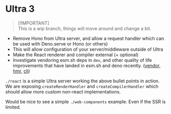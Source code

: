 # Ultra 3

> [!IMPORTANT]\
> This is a wip branch, things will move around and change a bit.

- Remove Hono from Ultra server, and allow a request handler which can be used
  with Deno.serve or Hono (or others)
- This will allow configuration of your server/middleware outside of Ultra
- Make the React renderer and compiler external (+ optional)
- Investigate vendoring esm.sh deps in `dev`, and other quality of life
  improvements that have landed in esm.sh and deno recently.
  ([vendor](https://deno.com/blog/v1.19#deno-vendor),
  [hmr](https://github.com/denoland/deno/pull/20876),
  [cli](https://esm.sh/#cli))

`./react` is a simple Ultra server working the above bullet points in action. We
are exposing `createRenderHandler` and `createCompilerHandler` which should
allow more custom non-react implementations.

Would be nice to see a simple `./web-components` example. Even if the SSR is
limited.
